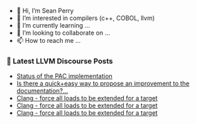 - 👋 Hi, I’m Sean Perry
- 👀 I’m interested in compilers (c++, COBOL, llvm)
- 🌱 I’m currently learning ...
- 💞️ I’m looking to collaborate on ...
- 📫 How to reach me ...

<!---
s66perry/s66perry is a ✨ special ✨ repository because its `README.md` (this file) appears on your GitHub profile.
You can click the Preview link to take a look at your changes.
--->
### 📕 Latest LLVM Discourse Posts

<!-- DISCOURSE-LLVM:START -->
- [Status of the PAC implementation](https://discourse.llvm.org/t/status-of-the-pac-implementation/80172#post_4)
- [Is there a quick+easy way to propose an improvement to the documentation?…](https://discourse.llvm.org/t/is-there-a-quick-easy-way-to-propose-an-improvement-to-the-documentation/80178#post_1)
- [Clang - force all loads to be extended for a target](https://discourse.llvm.org/t/clang-force-all-loads-to-be-extended-for-a-target/80175#post_4)
- [Clang - force all loads to be extended for a target](https://discourse.llvm.org/t/clang-force-all-loads-to-be-extended-for-a-target/80175#post_3)
- [Clang - force all loads to be extended for a target](https://discourse.llvm.org/t/clang-force-all-loads-to-be-extended-for-a-target/80175#post_2)
<!-- DISCOURSE-LLVM:END -->
